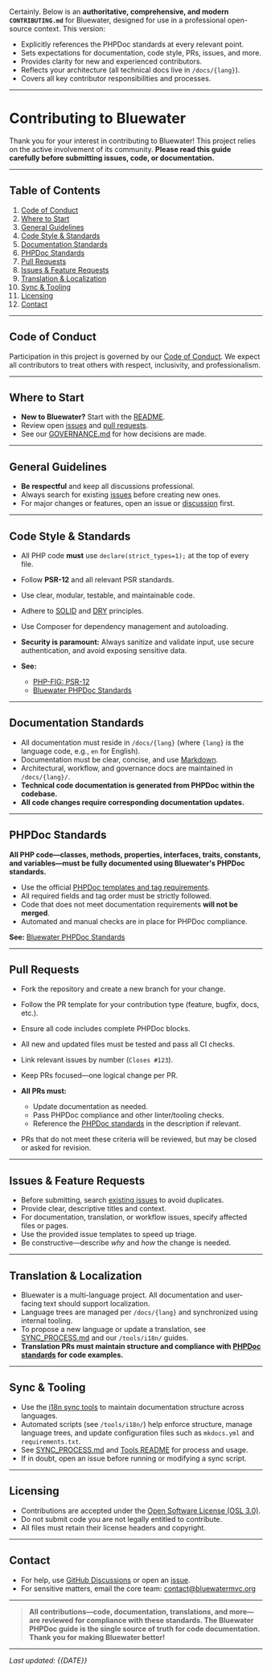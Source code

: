Certainly. Below is an **authoritative, comprehensive, and modern `CONTRIBUTING.md`** for Bluewater, designed for use in a professional open-source context. This version:

* Explicitly references the PHPDoc standards at every relevant point.
* Sets expectations for documentation, code style, PRs, issues, and more.
* Provides clarity for new and experienced contributors.
* Reflects your architecture (all technical docs live in `/docs/{lang}`).
* Covers all key contributor responsibilities and processes.

---

# Contributing to Bluewater

Thank you for your interest in contributing to Bluewater!
This project relies on the active involvement of its community.
**Please read this guide carefully before submitting issues, code, or documentation.**

---

## Table of Contents

1. [Code of Conduct](#code-of-conduct)
2. [Where to Start](#where-to-start)
3. [General Guidelines](#general-guidelines)
4. [Code Style & Standards](#code-style--standards)
5. [Documentation Standards](#documentation-standards)
6. [PHPDoc Standards](#phpdoc-standards)
7. [Pull Requests](#pull-requests)
8. [Issues & Feature Requests](#issues--feature-requests)
9. [Translation & Localization](#translation--localization)
10. [Sync & Tooling](#sync--tooling)
11. [Licensing](#licensing)
12. [Contact](#contact)

---

## Code of Conduct

Participation in this project is governed by our [Code of Conduct](./CODE_OF_CONDUCT.md).
We expect all contributors to treat others with respect, inclusivity, and professionalism.

---

## Where to Start

* **New to Bluewater?** Start with the [README](./README.md).
* Review open [issues](../issues) and [pull requests](../pulls).
* See our [GOVERNANCE.md](./GOVERNANCE.md) for how decisions are made.

---

## General Guidelines

* **Be respectful** and keep all discussions professional.
* Always search for existing [issues](../issues) before creating new ones.
* For major changes or features, open an issue or [discussion](../discussions) first.

---

## Code Style & Standards

* All PHP code **must** use `declare(strict_types=1);` at the top of every file.
* Follow **PSR-12** and all relevant PSR standards.
* Use clear, modular, testable, and maintainable code.
* Adhere to [SOLID](https://en.wikipedia.org/wiki/SOLID) and [DRY](https://en.wikipedia.org/wiki/Don%27t_repeat_yourself) principles.
* Use Composer for dependency management and autoloading.
* **Security is paramount:** Always sanitize and validate input, use secure authentication, and avoid exposing sensitive data.
* **See:**

    * [PHP-FIG: PSR-12](https://www.php-fig.org/psr/psr-12/)
    * [Bluewater PHPDoc Standards](./docs/en/contribute/phpdoc.md)

---

## Documentation Standards

* All documentation must reside in `/docs/{lang}` (where `{lang}` is the language code, e.g., `en` for English).
* Documentation must be clear, concise, and use [Markdown](https://commonmark.org/).
* Architectural, workflow, and governance docs are maintained in `/docs/{lang}/`.
* **Technical code documentation is generated from PHPDoc within the codebase.**
* **All code changes require corresponding documentation updates.**

---

## PHPDoc Standards

**All PHP code—classes, methods, properties, interfaces, traits, constants, and variables—**must** be fully documented using Bluewater's PHPDoc standards.**

* Use the official [PHPDoc templates and tag requirements](./docs/en/contribute/phpdoc.md).
* All required fields and tag order must be strictly followed.
* Code that does not meet documentation requirements **will not be merged**.
* Automated and manual checks are in place for PHPDoc compliance.

**See:**
[Bluewater PHPDoc Standards](./docs/en/contribute/phpdoc.md)

---

## Pull Requests

* Fork the repository and create a new branch for your change.
* Follow the PR template for your contribution type (feature, bugfix, docs, etc.).
* Ensure all code includes complete PHPDoc blocks.
* All new and updated files must be tested and pass all CI checks.
* Link relevant issues by number (`Closes #123`).
* Keep PRs focused—one logical change per PR.
* **All PRs must:**

    * Update documentation as needed.
    * Pass PHPDoc compliance and other linter/tooling checks.
    * Reference the [PHPDoc standards](./docs/en/contribute/phpdoc.md) in the description if relevant.
* PRs that do not meet these criteria will be reviewed, but may be closed or asked for revision.

---

## Issues & Feature Requests

* Before submitting, search [existing issues](../issues) to avoid duplicates.
* Provide clear, descriptive titles and context.
* For documentation, translation, or workflow issues, specify affected files or pages.
* Use the provided issue templates to speed up triage.
* Be constructive—describe *why* and *how* the change is needed.

---

## Translation & Localization

* Bluewater is a multi-language project.
  All documentation and user-facing text should support localization.
* Language trees are managed per `/docs/{lang}` and synchronized using internal tooling.
* To propose a new language or update a translation, see [SYNC\_PROCESS.md](./SYNC_PROCESS.md) and our `/tools/i18n/` guides.
* **Translation PRs must maintain structure and compliance with [PHPDoc standards](./docs/en/contribute/phpdoc.md) for code examples.**

---

## Sync & Tooling

* Use the [i18n sync tools](./tools/i18n/) to maintain documentation structure across languages.
* Automated scripts (see `/tools/i18n/`) help enforce structure, manage language trees, and update configuration files such as `mkdocs.yml` and `requirements.txt`.
* See [SYNC\_PROCESS.md](./SYNC_PROCESS.md) and [Tools README](./tools/i18n/README.md) for process and usage.
* If in doubt, open an issue before running or modifying a sync script.

---

## Licensing

* Contributions are accepted under the [Open Software License (OSL 3.0)](./LICENSE).
* Do not submit code you are not legally entitled to contribute.
* All files must retain their license headers and copyright.

---

## Contact

* For help, use [GitHub Discussions](../discussions) or open an [issue](../issues).
* For sensitive matters, email the core team: [contact@bluewatermvc.org](mailto:contact@bluewatermvc.org)

---

> **All contributions—code, documentation, translations, and more—are reviewed for compliance with these standards.
> The Bluewater PHPDoc guide is the single source of truth for code documentation.
> Thank you for making Bluewater better!**

---

*Last updated: {{DATE}}*
